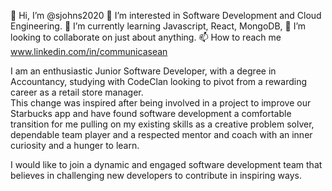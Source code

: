 👋 Hi, I’m @sjohns2020
👀 I’m interested in Software Development and Cloud Engineering.
🌱 I’m currently learning Javascript, React, MongoDB, 
💞️ I’m looking to collaborate on just about anything.
📫 How to reach me www.linkedin.com/in/communicasean

I am an enthusiastic Junior Software Developer, with a degree in Accountancy, 
studying with CodeClan looking to pivot from a rewarding career as a retail store manager.  
This change was inspired after being involved in a project to improve our Starbucks app 
and have found software development a comfortable transition for me pulling on my existing skills 
as a creative problem solver, dependable team player and a respected mentor and coach 
with an inner curiosity and a hunger to learn.  

I would like to join a dynamic and engaged software development team 
that believes in challenging new developers to contribute in inspiring ways.

<!---
sjohns2020/sjohns2020 is a ✨ special ✨ repository because its `README.md` (this file) appears on your GitHub profile.
You can click the Preview link to take a look at your changes.
--->
